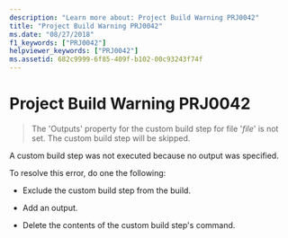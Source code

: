 ```yaml
---
description: "Learn more about: Project Build Warning PRJ0042"
title: "Project Build Warning PRJ0042"
ms.date: "08/27/2018"
f1_keywords: ["PRJ0042"]
helpviewer_keywords: ["PRJ0042"]
ms.assetid: 682c9999-6f85-409f-b102-00c93243f74f
---
```

# Project Build Warning PRJ0042

> The 'Outputs' property for the custom build step for file '*file*' is not set. The custom build step will be skipped.

A custom build step was not executed because no output was specified.

To resolve this error, do one the following:

- Exclude the custom build step from the build.

- Add an output.

- Delete the contents of the custom build step's command.
